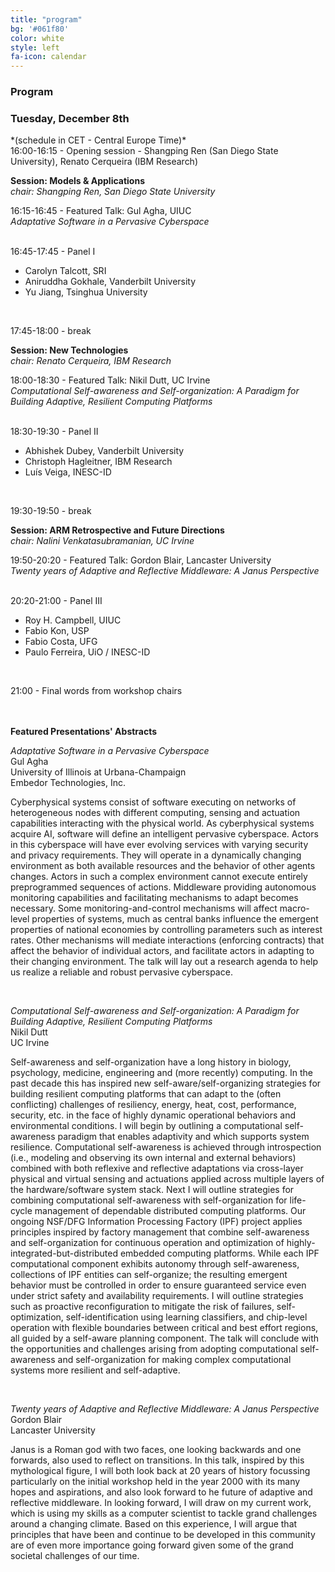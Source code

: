 ```yaml
---
title: "program"
bg: '#061f80'
color: white
style: left
fa-icon: calendar
---
```


<h3 id="papers">Program</h3>

<!---
<h3>TBD</h3>

<strong> Adaptive and Reflective Middleware: A Perspective in the Context of Participatory Smart Cities.</strong>

<p><small>In this talk, I will walk through the research we have been doing at Inria over the last 5 years on middleware solutions for participatory smart cities. That is, our focus has been on providing middleware solutions that leverage component systems that run on user-owned mobile devices to gather their contributions, while creating a feedback loop with their users. The target systems are known as "Mobile Phone Sensing" -MPS- or "Mobile crowdsensing". Their key functions are: (1) sensing, (2) analyzing, and  (3) informing, sharing and persuading. MPS is an essential tool toward both large-scale participation and computing at the edge, since mobile phones are -so far- the most widely spread computing resources of our digital era.  However, MPS comes with key challenges such as overcoming the heterogeneity of the contributing devices but also attracting the citizens’ participation, for which we have investigated supporting middleware functions. Building on that research experience, I will specifically reflect on the benefit that adaptation and reflection (would) bring to the realization of such functions.</small></p>

<p><small>BIO:<em>
Valérie Issarny holds a “Director of research” position at Inria, the French institute for research in Information and Communication Science and Technologies, where she led the ARLES research team until 2013, investigating distributed software systems leveraging wirelessly networked devices, with a special emphasis on service-oriented systems. Valérie in particular studies middleware solutions easing the development of distributed collaborative services, including mobile services deployed over smartphones and interacting with sensors and actuators.  From 2013 to 2018, Valérie was the scientific coordinator of the Inria@SiliconValley International Lab promoting and fostering collaboration between Inria and California universities. She also coordinated the Inria CityLab program dedicated to smart cities and promoting citizen engagement; the program was developed in collaboration with CITRIS at University of California Berkeley, targeting urban-scale experiment in Paris and California cities. Related projects included Ambiciti on urban pollution monitoring through participatory sensing and crowd sourcing, and SocialBus on a middleware solution enabling interactions across social media to support democratic assembly and collective actions. Valerie has published over 200 technical papers. She is regularly TPC members in leading international technical conferences in her research domains. She is associate editor of ACM TAAS, ACM TIOT, IEEE TSC and IEEE TSE. She is co-founder and scientific advisor of Ambiciti.

To know more, visit: http://valerie-issarny.me/.</em></small></p>

-->

<h3 id="day1">Tuesday, December 8th</h3>
*(schedule in CET - Central Europe Time)*

<br>
16:00-16:15 - Opening session - Shangping Ren (San Diego State University), Renato Cerqueira (IBM Research)<br>

<strong>Session: Models & Applications </strong> <br>
*chair: Shangping Ren, San Diego State University*

16:15-16:45 - Featured Talk: Gul Agha, UIUC <br>
*Adaptative Software in a Pervasive Cyberspace*

<br>
16:45-17:45 - Panel I

* Carolyn Talcott, SRI
* Aniruddha Gokhale, Vanderbilt University
* Yu Jiang, Tsinghua University
<br>

17:45-18:00 - break

<strong>Session: New Technologies </strong> <br>
*chair: Renato Cerqueira, IBM Research*

18:00-18:30 - Featured Talk: Nikil Dutt, UC Irvine<br>
*Computational Self-awareness and Self-organization: A Paradigm for Building Adaptive, Resilient Computing Platforms*

<br>
18:30-19:30 -  Panel II

* Abhishek Dubey, Vanderbilt University
* Christoph Hagleitner, IBM Research
* Luís Veiga, INESC-ID
<br>

19:30-19:50 - break

<strong>Session: ARM Retrospective and Future Directions</strong> <br>
*chair: Nalini Venkatasubramanian, UC Irvine*

19:50-20:20 - Featured Talk: Gordon Blair, Lancaster University<br>
*Twenty years of Adaptive and Reflective Middleware:  A Janus Perspective*

<br>
20:20-21:00 -  Panel III

* Roy H. Campbell, UIUC
* Fabio Kon, USP
* Fabio Costa, UFG
* Paulo Ferreira,  UiO / INESC-ID
<br>

21:00 - Final words from workshop chairs<br>

<br/>
<br/>
<strong>Featured Presentations' Abstracts</strong> <br>

*Adaptative Software in a Pervasive Cyberspace*<br>
Gul Agha<br>
University of Illinois at Urbana-Champaign<br>
Embedor Technologies, Inc.

Cyberphysical systems consist of software executing on networks of
heterogeneous nodes with different computing, sensing and actuation
capabilities interacting with the physical world.  As cyberphysical
systems acquire AI, software will define an intelligent pervasive
cyberspace.  Actors in this cyberspace will have ever evolving
services with varying security and privacy requirements.  They will
operate in a dynamically changing environment as both available
resources and the behavior of other agents changes. Actors in such a
complex environment cannot execute entirely preprogrammed sequences of
actions.  Middleware providing autonomous monitoring capabilities and
facilitating mechanisms to adapt becomes necessary.  Some
monitoring-and-control mechanisms will affect macro-level properties
of systems, much as central banks influence the emergent properties of
national economies by controlling parameters such as interest rates.
Other mechanisms will mediate interactions (enforcing contracts) that
affect the behavior of individual actors, and facilitate actors in
adapting to their changing environment.  The talk will lay out a
research agenda to help us realize a reliable and robust pervasive
cyberspace.

<br/>

*Computational Self-awareness and Self-organization: A Paradigm for Building Adaptive, Resilient Computing Platforms*<br>
Nikil Dutt<br>
UC Irvine

Self-awareness and self-organization have a long history in biology, psychology, medicine, engineering and (more recently) computing. In the past decade this has inspired new self-aware/self-organizing strategies for building resilient computing platforms that can adapt to the (often conflicting) challenges of resiliency, energy, heat, cost, performance, security, etc. in the face of highly dynamic operational behaviors and environmental conditions. I will begin by outlining a computational self-awareness paradigm that enables adaptivity and which supports system resilience. Computational self-awareness is achieved through introspection (i.e., modeling and observing its own internal and external behaviors) combined with both reflexive and reflective adaptations via cross-layer physical and virtual sensing and actuations applied across multiple layers of the hardware/software system stack.  Next I will outline strategies for combining computational self-awareness with self-organization for life-cycle management of dependable distributed computing platforms.   Our ongoing NSF/DFG Information Processing Factory (IPF) project applies principles inspired by factory management that combine self-awareness and self-organization for continuous operation and optimization of highly-integrated-but-distributed embedded computing platforms.  While each IPF computational component exhibits autonomy through self-awareness, collections of IPF entities can self-organize; the resulting emergent behavior must be controlled in order to ensure guaranteed service even under strict safety and availability requirements. I will outline strategies such as proactive reconfiguration to mitigate the risk of failures, self-optimization, self-identification using learning classifiers, and chip-level operation with flexible boundaries between critical and best effort regions, all guided by a self-aware planning component. The talk will conclude with the opportunities and challenges arising from adopting computational self-awareness and self-organization for making complex computational systems more resilient and self-adaptive.

<br/>

*Twenty years of Adaptive and Reflective Middleware:  A Janus Perspective*<br>
Gordon Blair<br>
Lancaster University

Janus is a Roman god with two faces, one looking backwards and one forwards, also used to reflect on transitions. In this talk, inspired by this mythological figure, I will both look back at 20 years of history focussing particularly on the initial workshop held in the year 2000 with its many hopes and aspirations, and also look forward to he future of adaptive and reflective middleware. In looking forward, I will draw on my current work, which is using my skills as a computer scientist to tackle grand challenges around a changing climate. Based on this experience, I will argue that principles that have been and continue to be developed in this community are of even more importance going forward given some of the grand societal challenges of our time.
